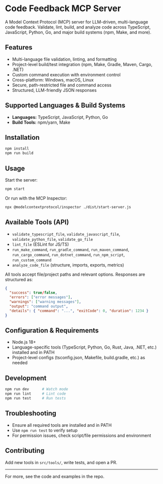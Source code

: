 # Code Feedback MCP Server

A Model Context Protocol (MCP) server for LLM-driven, multi-language code feedback. Validate, lint, build, and analyze code across TypeScript, JavaScript, Python, Go, and major build systems (npm, Make, and more).

## Features

- Multi-language file validation, linting, and formatting
- Project-level build/test integration (npm, Make, Gradle, Maven, Cargo, .NET)
- Custom command execution with environment control
- Cross-platform: Windows, macOS, Linux
- Secure, path-restricted file and command access
- Structured, LLM-friendly JSON responses

## Supported Languages & Build Systems

- **Languages:** TypeScript, JavaScript, Python, Go
- **Build Tools:** npm/yarn, Make

## Installation

```bash
npm install
npm run build
```

## Usage

Start the server:

```bash
npm start
```

Or run with the MCP Inspector:

```bash
npx @modelcontextprotocol/inspector ./dist/start-server.js
```

## Available Tools (API)

- `validate_typescript_file`, `validate_javascript_file`, `validate_python_file`, `validate_go_file`
- `lint_file` (ESLint for JS/TS)
- `run_make_command`, `run_gradle_command`, `run_maven_command`, `run_cargo_command`, `run_dotnet_command`, `run_npm_script`, `run_custom_command`
- `analyze_code_file` (structure, imports, exports, metrics)

All tools accept file/project paths and relevant options. Responses are structured as:

```json
{
  "success": true/false,
  "errors": ["error messages"],
  "warnings": ["warning messages"],
  "output": "command output",
  "details": { "command": "...", "exitCode": 0, "duration": 1234 }
}
```

## Configuration & Requirements

- Node.js 18+
- Language-specific tools (TypeScript, Python, Go, Rust, Java, .NET, etc.) installed and in PATH
- Project-level configs (tsconfig.json, Makefile, build.gradle, etc.) as needed

## Development

```bash
npm run dev      # Watch mode
npm run lint     # Lint code
npm run test     # Run tests
```

## Troubleshooting

- Ensure all required tools are installed and in PATH
- Use `npm run test` to verify setup
- For permission issues, check script/file permissions and environment

## Contributing

Add new tools in `src/tools/`, write tests, and open a PR.

---

For more, see the code and examples in the repo.
